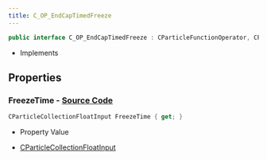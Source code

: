 ```yaml
---
title: C_OP_EndCapTimedFreeze
---
```


```csharp
public interface C_OP_EndCapTimedFreeze : CParticleFunctionOperator, CParticleFunction, ISchemaClass<CParticleFunction>, ISchemaClass<CParticleFunctionOperator>, ISchemaClass<C_OP_EndCapTimedFreeze>, ISchemaField, ISchemaClass, INativeHandle
```

- Implements

## Properties

### **FreezeTime** - [Source Code](https://github.com/swiftly-solution/swiftlys2/blob/main/managed/src/SwiftlyS2.Generated/Schemas/Interfaces/C_OP_EndCapTimedFreeze.cs#L16)

```csharp
CParticleCollectionFloatInput FreezeTime { get; }
```

- Property Value

- [CParticleCollectionFloatInput](/docs/api/shared/schemadefinitions/cparticlecollectionfloatinput)

